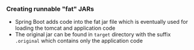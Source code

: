 ### Creating runnable "fat" JARs
- Spring Boot adds code into the fat jar file which is eventually used for loading the tomcat and application code
- The original jar can be found in `target` directory with the suffix `.original` which contains only the application code